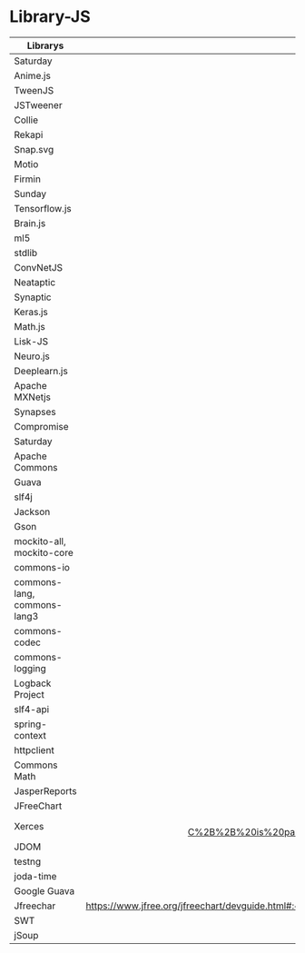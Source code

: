 # Library-JS

| Librarys | Documentation 
|-----------|:-----------:|  
| Saturday | animation for JS             |
| Anime.js | https://animejs.com/documentation/ | 
| TweenJS | http://tweenjs.github.io/tween.js/ | 
| JSTweener | https://github.com/valera-rozuvan/JSTweener |
| Collie | https://collie.readthedocs.io/en/latest/ |
| Rekapi | https://jeremyckahn.github.io/rekapi/doc/rekapi.Rekapi.html |
| Snap.svg | http://snapsvg.io/docs/ |
| Motio | https://darsa.in/motio/#!documentation/ |
| Firmin | https://extralogical.net/projects/firmin/ |
| Sunday | Machine Learning             |
| Tensorflow.js | https://www.tensorflow.org/js | 
| Brain.js | https://github.com/BrainJS/brain.js#Installation-and-Usage | 
| ml5 | https://learn.ml5js.org/#/tutorials/hello-ml5 | 
| stdlib | https://stdlib.io/docs/api/latest |
| ConvNetJS | https://cs.stanford.edu/people/karpathy/convnetjs/docs.html |
| Neataptic | https://github.com/wagenaartje/neataptic |
| Synaptic | https://documentation.help/Synaptics-TouchPad/synt3xgz.htm |
| Keras.js | https://transcranial.github.io/keras-js-docs/ |
| Math.js | https://mathjs.org/docs/reference/functions.html |
| Lisk-JS | https://openbase.com/js/lisk-js/documentation |
| Neuro.js | https://neuro.js.org/learn/#introduction |
| Deeplearn.js | https://www.robinwieruch.de/neural-networks-deeplearnjs-javascript |
| Apache MXNetjs | https://cwiki.apache.org/confluence/display/MXNET/Documentation+Guide |
| Synapses | https://x.synapse.to/docs/reference/syn_lib.html |
| Compromise | https://openbase.com/js/compromise/documentation |
|Saturday| Java |
| Apache Commons | http://commons.apache.org/proper/commons-lang/ |
| Guava | https://github.com/google/guava/wiki |
| slf4j | http://www.slf4j.org/docs.html |
| Jackson | https://github.com/FasterXML/jackson |
| Gson | https://sodocumentation.net/gson |
| mockito-all, mockito-core | https://javadoc.io/doc/org.mockito/mockito-core/latest/org/mockito/Mockito.html |
| commons-io | https://commons.apache.org/proper/commons-io/ |
| commons-lang, commons-lang3 | https://commons.apache.org/proper/commons-lang/ |
| commons-codec | https://docs.splunk.com/Documentation/Hunk/6.4.11/HunkReleaseNotes/ApacheCommonsCodec |
| commons-logging | http://commons.apache.org/proper/commons-logging/ |
| Logback Project | http://logback.qos.ch/documentation.html |
| slf4-api | https://docs.splunk.com/Documentation/ITSI/latest/ReleaseNotes/SLF4JAPI |
| spring-context | https://www.baeldung.com/spring-application-context |
| httpclient | https://docs.microsoft.com/en-us/dotnet/api/system.net.http.httpclient?view=net-5.0 |
| Commons Math | https://commons.apache.org/proper/commons-math/ |
| JasperReports | https://community.jaspersoft.com/questions/519242/jasperreports-documentation |
| JFreeChart | https://www.jfree.org/jfreechart/api/javadoc/index.html |
| Xerces | https://xerces.apache.org/xerces-c/api-3.html#:~:text=Xerces-C%2B%2B%20is%20packaged%20with%20the%20API%20documentation%20for,DOM%20is%20an%20implementation%20of%20the%20following%20specifications%3A |
| JDOM | http://www.jdom.org/docs/apidocs/ |
| testng | https://testng.org/doc/documentation-main.html |
| joda-time | https://www.joda.org/joda-time/userguide.html |
| Google Guava | https://guava.dev/releases/18.0/api/docs/ |
| Jfreechar | https://www.jfree.org/jfreechart/devguide.html#:~:text=The%20JFreeChart%20Developer%20Guide%20is%20a%20750%2B%20page,of%20funding%20for%20the%20continuing%20development%20of%20JFreeChart. |
| SWT | https://www.eclipse.org/swt/docs.php |
| jSoup | https://jsoup.org/apidocs/ |
